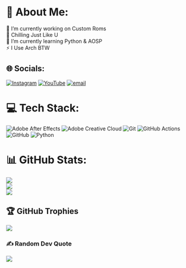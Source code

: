 # 💫 About Me:
🔭 I’m currently working on Custom Roms<br>🤝 Chilling Just Like U<br>🌱 I’m currently learning Python & AOSP<br>⚡ I Use Arch BTW


## 🌐 Socials:
[![Instagram](https://img.shields.io/badge/Instagram-%23E4405F.svg?logo=Instagram&logoColor=white)](https://instagram.com/chronix_aeo) [![YouTube](https://img.shields.io/badge/YouTube-%23FF0000.svg?logo=YouTube&logoColor=white)](https://youtube.com/@@ChronixAE) [![email](https://img.shields.io/badge/Email-D14836?logo=gmail&logoColor=white)](mailto:phoniexpaul88@gmail.com) 

# 💻 Tech Stack:
![Adobe After Effects](https://img.shields.io/badge/Adobe%20After%20Effects-9999FF.svg?style=for-the-badge&logo=Adobe%20After%20Effects&logoColor=white) ![Adobe Creative Cloud](https://img.shields.io/badge/Adobe%20Creative%20Cloud-DA1F26.svg?style=for-the-badge&logo=Adobe%20Creative%20Cloud&logoColor=white) ![Git](https://img.shields.io/badge/git-%23F05033.svg?style=for-the-badge&logo=git&logoColor=white) ![GitHub Actions](https://img.shields.io/badge/github%20actions-%232671E5.svg?style=for-the-badge&logo=githubactions&logoColor=white) ![GitHub](https://img.shields.io/badge/github-%23121011.svg?style=for-the-badge&logo=github&logoColor=white) ![Python](https://img.shields.io/badge/python-3670A0?style=for-the-badge&logo=python&logoColor=ffdd54)
# 📊 GitHub Stats:
![](https://github-readme-stats.vercel.app/api?username=ChroniX-AOSP&theme=gruvbox&hide_border=false&include_all_commits=true&count_private=true)<br/>
![](https://nirzak-streak-stats.vercel.app/?user=ChroniX-AOSP&theme=gruvbox&hide_border=false)<br/>
![](https://github-readme-stats.vercel.app/api/top-langs/?username=ChroniX-AOSP&theme=gruvbox&hide_border=false&include_all_commits=true&count_private=true&layout=compact)

## 🏆 GitHub Trophies
![](https://github-profile-trophy.vercel.app/?username=ChroniX-AOSP&theme=gruvbox&no-frame=true&no-bg=false&margin-w=4)

### ✍️ Random Dev Quote
![](https://quotes-github-readme.vercel.app/api?type=horizontal&theme=gruvbox)

<!-- Proudly created with GPRM ( https://gprm.itsvg.in ) -->
